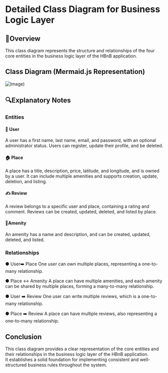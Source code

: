 # Detailed Class Diagram for Business Logic Layer

## 📌Overview
This class diagram represents the structure and relationships of the four core entities in the business logic layer of the HBnB application.


## **Class Diagram (Mermaid.js Representation)**
![Image](https://github.com/user-attachments/assets/983bdfab-7fb0-4bcb-82d8-a25a8d352ab2))


## 🔍Explanatory Notes

### Entities
#### 👨 User
A user has a first name, last name, email, and password, with an optional administrator status. Users can register, update their profile, and be deleted.

#### 🏠 Place
A place has a title, description, price, latitude, and longitude, and is owned by a user. It can include multiple amenities and supports creation, update, deletion, and listing.

#### ✍️ Review
A review belongs to a specific user and place, containing a rating and comment. Reviews can be created, updated, deleted, and listed by place.

#### 🧴Amenity
An amenity has a name and description, and can be created, updated, deleted, and listed.

### Relationships
● User➡️ Place
One user can own multiple places, representing a one-to-many relationship.

● Place ↔️  Amenity
A place can have multiple amenities, and each amenity can be shared by multiple places, forming a many-to-many relationship.

● User ➡️ Review
One user can write multiple reviews, which is a one-to-many relationship.

● Place ➡️ Review
 A place can have multiple reviews, also representing a one-to-many relationship.

## Conclusion
This class diagram provides a clear representation of the core entities and their relationships in the business logic layer of the HBnB application.<br>It establishes a solid foundation for implementing consistent and well-structured business rules throughout the system.
